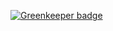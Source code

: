 
[![Greenkeeper badge](https://badges.greenkeeper.io/averissimo/waves-portugal.svg)](https://greenkeeper.io/)
